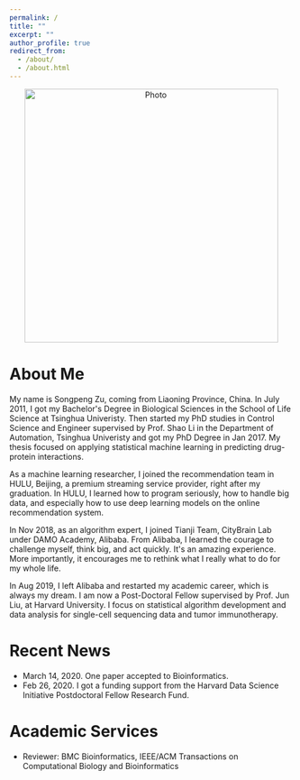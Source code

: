 ```yaml
---
permalink: /
title: ""
excerpt: ""
author_profile: true
redirect_from: 
  - /about/
  - /about.html
---
```


<p align="center">
  <img src="https://beyondpie.github.io/files/songpeng.jpg?raw=true" alt="Photo" style="width: 450px;"/> 
</p>

# About Me
My name is Songpeng Zu, coming from Liaoning Province, China. In July 2011, I got my Bachelor's Degree
in Biological Sciences in the School of Life Science at
Tsinghua Univeristy. Then started my PhD studies in Control Science and Engineer supervised
by Prof. Shao Li in the Department of Automation, Tsinghua Univeristy and got my PhD Degree in
Jan 2017. My thesis focused on applying statistical machine learning in
predicting drug-protein interactions. 

As a machine learning researcher, I joined the recommendation team in HULU, Beijing, a premium streaming service provider,
right after my graduation. In HULU, I learned how to program seriously, how to handle
big data, and especially how to use deep learning models on the online
recommendation system. 

In Nov 2018, as an algorithm expert, I joined Tianji Team, CityBrain Lab under DAMO Academy, Alibaba. From Alibaba, I learned the
courage to challenge myself, think big, and act quickly. It's an amazing
experience. More importantly, it encourages me to rethink what I really what to do for
my whole life. 

In Aug 2019, I left Alibaba and restarted my academic career, which is always
my dream. I am now a Post-Doctoral Fellow supervised by Prof. Jun Liu, at Harvard
University. I focus on statistical algorithm development and data analysis for single-cell
sequencing data and tumor immunotherapy. 

# Recent News

* March 14, 2020. One paper accepted to Bioinformatics.
* Feb 26, 2020. I got a funding support from the Harvard Data Science Initiative Postdoctoral Fellow Research Fund.

# Academic Services
* Reviewer: BMC Bioinformatics, IEEE/ACM Transactions on Computational Biology
  and Bioinformatics


